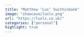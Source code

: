 ```yaml
---
title: "Matthew ‘Lux’ Swithinbank"
image: "showcase/luxlx.png"
url: "https://luxlx.co.uk/"
categories: ["personal"]
highlight: true
---
```

